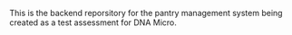 This is the backend reporsitory for the pantry management system being created as a test assessment for DNA Micro.
